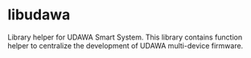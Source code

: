 # libudawa
Library helper for UDAWA Smart System. This library contains function helper to centralize the development of UDAWA multi-device firmware.
